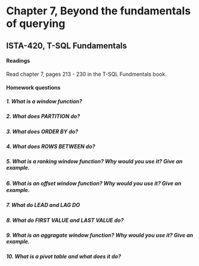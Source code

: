 # Chapter 7, Beyond the fundamentals of querying
## ISTA-420, T-SQL Fundamentals
#### Readings
Read chapter 7, pages 213 - 230 in the T-SQL Fundmentals book.
#### Homework questions

##### 1. What is a window function?

##### 2. What does PARTITION do?

##### 3. What does ORDER BY do?

##### 4. What does ROWS BETWEEN do?

##### 5. What is a ranking window function? Why would you use it? Give an example.

##### 6. What is an oﬀset window function? Why would you use it? Give an example.

##### 7. What do LEAD and LAG DO

##### 8. What do FIRST VALUE and LAST VALUE do?

##### 9. What is an aggragate window function? Why would you use it? Give an example.

##### 10. What is a pivot table and what does it do?
